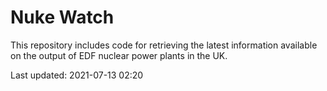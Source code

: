 # Nuke Watch

This repository includes code for retrieving the latest information available on the output of EDF nuclear power plants in the UK.

Last updated: 2021-07-13 02:20